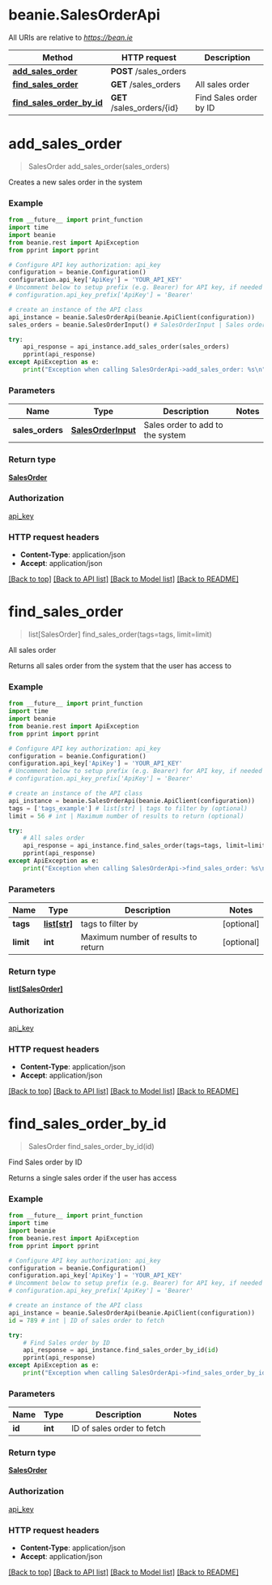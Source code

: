 # beanie.SalesOrderApi

All URIs are relative to *https://bean.ie*

Method | HTTP request | Description
------------- | ------------- | -------------
[**add_sales_order**](SalesOrderApi.md#add_sales_order) | **POST** /sales_orders | 
[**find_sales_order**](SalesOrderApi.md#find_sales_order) | **GET** /sales_orders | All sales order
[**find_sales_order_by_id**](SalesOrderApi.md#find_sales_order_by_id) | **GET** /sales_orders/{id} | Find Sales order by ID


# **add_sales_order**
> SalesOrder add_sales_order(sales_orders)



Creates a new sales order in the system

### Example
```python
from __future__ import print_function
import time
import beanie
from beanie.rest import ApiException
from pprint import pprint

# Configure API key authorization: api_key
configuration = beanie.Configuration()
configuration.api_key['ApiKey'] = 'YOUR_API_KEY'
# Uncomment below to setup prefix (e.g. Bearer) for API key, if needed
# configuration.api_key_prefix['ApiKey'] = 'Bearer'

# create an instance of the API class
api_instance = beanie.SalesOrderApi(beanie.ApiClient(configuration))
sales_orders = beanie.SalesOrderInput() # SalesOrderInput | Sales order to add to the system

try:
    api_response = api_instance.add_sales_order(sales_orders)
    pprint(api_response)
except ApiException as e:
    print("Exception when calling SalesOrderApi->add_sales_order: %s\n" % e)
```

### Parameters

Name | Type | Description  | Notes
------------- | ------------- | ------------- | -------------
 **sales_orders** | [**SalesOrderInput**](SalesOrderInput.md)| Sales order to add to the system | 

### Return type

[**SalesOrder**](SalesOrder.md)

### Authorization

[api_key](../README.md#api_key)

### HTTP request headers

 - **Content-Type**: application/json
 - **Accept**: application/json

[[Back to top]](#) [[Back to API list]](../README.md#documentation-for-api-endpoints) [[Back to Model list]](../README.md#documentation-for-models) [[Back to README]](../README.md)

# **find_sales_order**
> list[SalesOrder] find_sales_order(tags=tags, limit=limit)

All sales order

Returns all sales order from the system that the user has access to

### Example
```python
from __future__ import print_function
import time
import beanie
from beanie.rest import ApiException
from pprint import pprint

# Configure API key authorization: api_key
configuration = beanie.Configuration()
configuration.api_key['ApiKey'] = 'YOUR_API_KEY'
# Uncomment below to setup prefix (e.g. Bearer) for API key, if needed
# configuration.api_key_prefix['ApiKey'] = 'Bearer'

# create an instance of the API class
api_instance = beanie.SalesOrderApi(beanie.ApiClient(configuration))
tags = ['tags_example'] # list[str] | tags to filter by (optional)
limit = 56 # int | Maximum number of results to return (optional)

try:
    # All sales order
    api_response = api_instance.find_sales_order(tags=tags, limit=limit)
    pprint(api_response)
except ApiException as e:
    print("Exception when calling SalesOrderApi->find_sales_order: %s\n" % e)
```

### Parameters

Name | Type | Description  | Notes
------------- | ------------- | ------------- | -------------
 **tags** | [**list[str]**](str.md)| tags to filter by | [optional] 
 **limit** | **int**| Maximum number of results to return | [optional] 

### Return type

[**list[SalesOrder]**](SalesOrder.md)

### Authorization

[api_key](../README.md#api_key)

### HTTP request headers

 - **Content-Type**: application/json
 - **Accept**: application/json

[[Back to top]](#) [[Back to API list]](../README.md#documentation-for-api-endpoints) [[Back to Model list]](../README.md#documentation-for-models) [[Back to README]](../README.md)

# **find_sales_order_by_id**
> SalesOrder find_sales_order_by_id(id)

Find Sales order by ID

Returns a single sales order if the user has access

### Example
```python
from __future__ import print_function
import time
import beanie
from beanie.rest import ApiException
from pprint import pprint

# Configure API key authorization: api_key
configuration = beanie.Configuration()
configuration.api_key['ApiKey'] = 'YOUR_API_KEY'
# Uncomment below to setup prefix (e.g. Bearer) for API key, if needed
# configuration.api_key_prefix['ApiKey'] = 'Bearer'

# create an instance of the API class
api_instance = beanie.SalesOrderApi(beanie.ApiClient(configuration))
id = 789 # int | ID of sales order to fetch

try:
    # Find Sales order by ID
    api_response = api_instance.find_sales_order_by_id(id)
    pprint(api_response)
except ApiException as e:
    print("Exception when calling SalesOrderApi->find_sales_order_by_id: %s\n" % e)
```

### Parameters

Name | Type | Description  | Notes
------------- | ------------- | ------------- | -------------
 **id** | **int**| ID of sales order to fetch | 

### Return type

[**SalesOrder**](SalesOrder.md)

### Authorization

[api_key](../README.md#api_key)

### HTTP request headers

 - **Content-Type**: application/json
 - **Accept**: application/json

[[Back to top]](#) [[Back to API list]](../README.md#documentation-for-api-endpoints) [[Back to Model list]](../README.md#documentation-for-models) [[Back to README]](../README.md)

